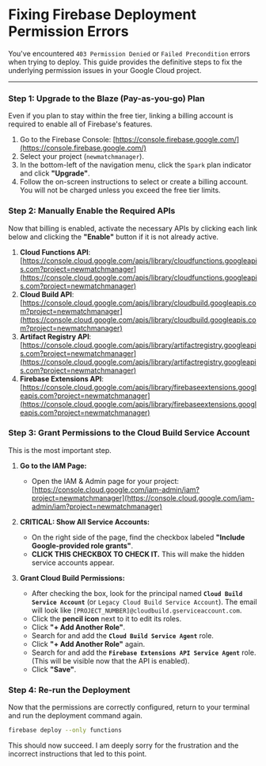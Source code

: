 # Fixing Firebase Deployment Permission Errors

You've encountered `403 Permission Denied` or `Failed Precondition` errors when trying to deploy. This guide provides the definitive steps to fix the underlying permission issues in your Google Cloud project.

---

### Step 1: Upgrade to the Blaze (Pay-as-you-go) Plan

Even if you plan to stay within the free tier, linking a billing account is required to enable all of Firebase's features.

1.  Go to the Firebase Console: [https://console.firebase.google.com/](https://console.firebase.google.com/)
2.  Select your project (`newmatchmanager`).
3.  In the bottom-left of the navigation menu, click the `Spark` plan indicator and click **"Upgrade"**.
4.  Follow the on-screen instructions to select or create a billing account. You will not be charged unless you exceed the free tier limits.

### Step 2: Manually Enable the Required APIs

Now that billing is enabled, activate the necessary APIs by clicking each link below and clicking the **"Enable"** button if it is not already active.

1.  **Cloud Functions API**: [https://console.cloud.google.com/apis/library/cloudfunctions.googleapis.com?project=newmatchmanager](https://console.cloud.google.com/apis/library/cloudfunctions.googleapis.com?project=newmatchmanager)
2.  **Cloud Build API**: [https://console.cloud.google.com/apis/library/cloudbuild.googleapis.com?project=newmatchmanager](https://console.cloud.google.com/apis/library/cloudbuild.googleapis.com?project=newmatchmanager)
3.  **Artifact Registry API**: [https://console.cloud.google.com/apis/library/artifactregistry.googleapis.com?project=newmatchmanager](https://console.cloud.google.com/apis/library/artifactregistry.googleapis.com?project=newmatchmanager)
4.  **Firebase Extensions API**: [https://console.cloud.google.com/apis/library/firebaseextensions.googleapis.com?project=newmatchmanager](https://console.cloud.google.com/apis/library/firebaseextensions.googleapis.com?project=newmatchmanager)

### Step 3: Grant Permissions to the Cloud Build Service Account

This is the most important step.

1.  **Go to the IAM Page:**
    *   Open the IAM & Admin page for your project: [https://console.cloud.google.com/iam-admin/iam?project=newmatchmanager](https://console.cloud.google.com/iam-admin/iam?project=newmatchmanager)

2.  **CRITICAL: Show All Service Accounts:**
    *   On the right side of the page, find the checkbox labeled **"Include Google-provided role grants"**.
    *   **CLICK THIS CHECKBOX TO CHECK IT.** This will make the hidden service accounts appear.

3.  **Grant Cloud Build Permissions:**
    *   After checking the box, look for the principal named **`Cloud Build Service Account`** (or `Legacy Cloud Build Service Account`). The email will look like `[PROJECT_NUMBER]@cloudbuild.gserviceaccount.com`.
    *   Click the **pencil icon** next to it to edit its roles.
    *   Click **"+ Add Another Role"**.
    *   Search for and add the **`Cloud Build Service Agent`** role.
    *   Click **"+ Add Another Role"** again.
    *   Search for and add the **`Firebase Extensions API Service Agent`** role. (This will be visible now that the API is enabled).
    *   Click **"Save"**.

### Step 4: Re-run the Deployment

Now that the permissions are correctly configured, return to your terminal and run the deployment command again.

```bash
firebase deploy --only functions
```

This should now succeed. I am deeply sorry for the frustration and the incorrect instructions that led to this point.